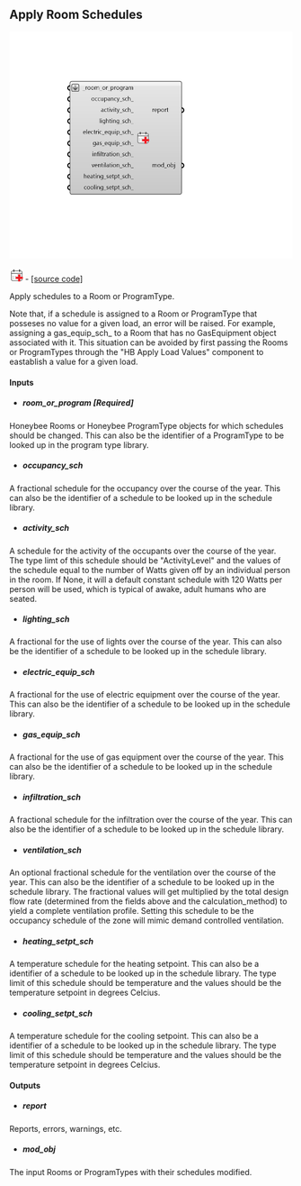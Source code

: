 ## Apply Room Schedules

![](../../images/components/Apply_Room_Schedules.png)

![](../../images/icons/Apply_Room_Schedules.png) - [[source code]](https://github.com/ladybug-tools/honeybee-grasshopper-energy/blob/master/honeybee_grasshopper_energy/src//HB%20Apply%20Room%20Schedules.py)


Apply schedules to a Room or ProgramType. 

Note that, if a schedule is assigned to a Room or ProgramType that posseses no value for a given load, an error will be raised. For example, assigning a gas_equip_sch_ to a Room that has no GasEquipment object associated with it. This situation can be avoided by first passing the Rooms or ProgramTypes through the "HB Apply Load Values" component to eastablish a value for a given load. 



#### Inputs
* ##### room_or_program [Required]
Honeybee Rooms or Honeybee ProgramType objects for which schedules should be changed. This can also be the identifier of a ProgramType to be looked up in the program type library. 
* ##### occupancy_sch 
A fractional schedule for the occupancy over the course of the year. This can also be the identifier of a schedule to be looked up in the schedule library. 
* ##### activity_sch 
A schedule for the activity of the occupants over the course of the year. The type limt of this schedule should be "ActivityLevel" and the values of the schedule equal to the number of Watts given off by an individual person in the room. If None, it will a default constant schedule with 120 Watts per person will be used, which is typical of awake, adult humans who are seated. 
* ##### lighting_sch 
A fractional for the use of lights over the course of the year. This can also be the identifier of a schedule to be looked up in the schedule library. 
* ##### electric_equip_sch 
A fractional for the use of electric equipment over the course of the year. This can also be the identifier of a schedule to be looked up in the schedule library. 
* ##### gas_equip_sch 
A fractional for the use of gas equipment over the course of the year. This can also be the identifier of a schedule to be looked up in the schedule library. 
* ##### infiltration_sch 
A fractional schedule for the infiltration over the course of the year. This can also be the identifier of a schedule to be looked up in the schedule library. 
* ##### ventilation_sch 
An optional fractional schedule for the ventilation over the course of the year. This can also be the identifier of a schedule to be looked up in the schedule library. The fractional values will get multiplied by the total design flow rate (determined from the fields above and the calculation_method) to yield a complete ventilation profile. Setting this schedule to be the occupancy schedule of the zone will mimic demand controlled ventilation. 
* ##### heating_setpt_sch 
A temperature schedule for the heating setpoint. This can also be a identifier of a schedule to be looked up in the schedule library. The type limit of this schedule should be temperature and the values should be the temperature setpoint in degrees Celcius. 
* ##### cooling_setpt_sch 
A temperature schedule for the cooling setpoint. This can also be a identifier of a schedule to be looked up in the schedule library. The type limit of this schedule should be temperature and the values should be the temperature setpoint in degrees Celcius. 

#### Outputs
* ##### report
Reports, errors, warnings, etc. 
* ##### mod_obj
The input Rooms or ProgramTypes with their schedules modified. 